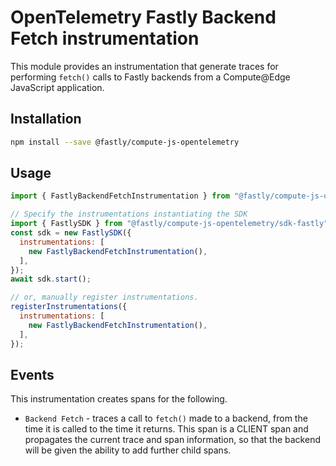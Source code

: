 # OpenTelemetry Fastly Backend Fetch instrumentation

This module provides an instrumentation that generate traces for performing `fetch()` calls to Fastly backends from a
Compute@Edge JavaScript application.

## Installation

```bash
npm install --save @fastly/compute-js-opentelemetry
```

## Usage

```javascript
import { FastlyBackendFetchInstrumentation } from "@fastly/compute-js-opentelemetry/instrumentation-fastly-backend-fetch";

// Specify the instrumentations instantiating the SDK
import { FastlySDK } from "@fastly/compute-js-opentelemetry/sdk-fastly";
const sdk = new FastlySDK({
  instrumentations: [
    new FastlyBackendFetchInstrumentation(),
  ],
});
await sdk.start();

// or, manually register instrumentations.
registerInstrumentations({
  instrumentations: [
    new FastlyBackendFetchInstrumentation(),
  ],
});
```

## Events

This instrumentation creates spans for the following.

* `Backend Fetch` - traces a call to `fetch()` made to a backend, from the time it is called
  to the time it returns. This span is a CLIENT span and propagates the current trace and span
  information, so that the backend will be given the ability to add further child spans.
